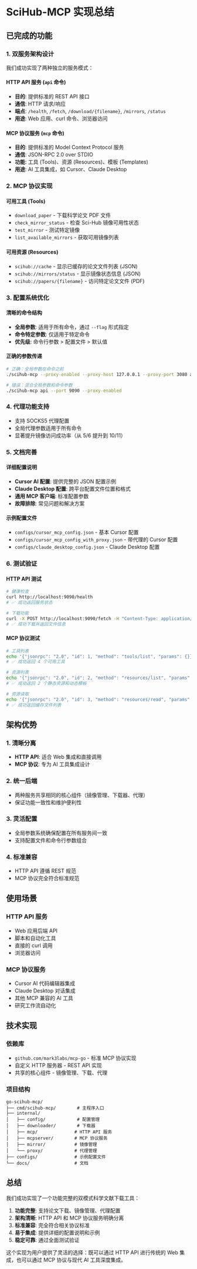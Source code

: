 # SciHub-MCP 实现总结

## 已完成的功能

### 1. 双服务架构设计

我们成功实现了两种独立的服务模式：

#### HTTP API 服务 (`api` 命令)
- **目的**: 提供标准的 REST API 接口
- **通信**: HTTP 请求/响应
- **端点**: `/health`, `/fetch`, `/download/{filename}`, `/mirrors`, `/status`
- **用途**: Web 应用、curl 命令、浏览器访问

#### MCP 协议服务 (`mcp` 命令)  
- **目的**: 提供标准的 Model Context Protocol 服务
- **通信**: JSON-RPC 2.0 over STDIO
- **功能**: 工具 (Tools)、资源 (Resources)、模板 (Templates)
- **用途**: AI 工具集成，如 Cursor、Claude Desktop

### 2. MCP 协议实现

#### 可用工具 (Tools)
- `download_paper` - 下载科学论文 PDF 文件
- `check_mirror_status` - 检查 Sci-Hub 镜像可用性状态
- `test_mirror` - 测试特定镜像
- `list_available_mirrors` - 获取可用镜像列表

#### 可用资源 (Resources)
- `scihub://cache` - 显示已缓存的论文文件列表 (JSON)
- `scihub://mirrors/status` - 显示镜像状态信息 (JSON)
- `scihub://papers/{filename}` - 访问特定论文文件 (PDF)

### 3. 配置系统优化

#### 清晰的命令结构
- **全局参数**: 适用于所有命令，通过 `--flag` 形式指定
- **命令特定参数**: 仅适用于特定命令
- **优先级**: 命令行参数 > 配置文件 > 默认值

#### 正确的参数传递
```bash
# 正确：全局参数在命令之前
./scihub-mcp --proxy-enabled --proxy-host 127.0.0.1 --proxy-port 3080 api --port 9090

# 错误：混合全局参数和命令参数
./scihub-mcp api --port 9090 --proxy-enabled
```

### 4. 代理功能支持

- 支持 SOCKS5 代理配置
- 全局代理参数适用于所有命令
- 显著提升镜像访问成功率（从 5/6 提升到 10/11）

### 5. 文档完善

#### 详细配置说明
- **Cursor AI 配置**: 提供完整的 JSON 配置示例
- **Claude Desktop 配置**: 跨平台配置文件位置和格式
- **通用 MCP 客户端**: 标准配置参数
- **故障排除**: 常见问题和解决方案

#### 示例配置文件
- `configs/cursor_mcp_config.json` - 基本 Cursor 配置
- `configs/cursor_mcp_config_with_proxy.json` - 带代理的 Cursor 配置  
- `configs/claude_desktop_config.json` - Claude Desktop 配置

### 6. 测试验证

#### HTTP API 测试
```bash
# 健康检查
curl http://localhost:9090/health
# ✅ 成功返回服务状态

# 下载功能
curl -X POST http://localhost:9090/fetch -H "Content-Type: application/json" -d '{"doi": "10.1038/nature12373"}'
# ✅ 成功下载并返回文件信息
```

#### MCP 协议测试
```bash
# 工具列表
echo '{"jsonrpc": "2.0", "id": 1, "method": "tools/list", "params": {}}' | ./scihub-mcp mcp
# ✅ 成功返回 4 个可用工具

# 资源列表
echo '{"jsonrpc": "2.0", "id": 2, "method": "resources/list", "params": {}}' | ./scihub-mcp mcp
# ✅ 成功返回 2 个静态资源和动态模板

# 资源读取
echo '{"jsonrpc": "2.0", "id": 3, "method": "resources/read", "params": {"uri": "scihub://cache"}}' | ./scihub-mcp mcp
# ✅ 成功返回缓存文件列表
```

## 架构优势

### 1. 清晰分离
- **HTTP API**: 适合 Web 集成和直接调用
- **MCP 协议**: 专为 AI 工具集成设计

### 2. 统一后端
- 两种服务共享相同的核心组件（镜像管理、下载器、代理）
- 保证功能一致性和维护便利性

### 3. 灵活配置
- 全局参数系统确保配置在所有服务间一致
- 支持配置文件和命令行参数组合

### 4. 标准兼容
- HTTP API 遵循 REST 规范
- MCP 协议完全符合标准规范

## 使用场景

### HTTP API 服务
- Web 应用后端 API
- 脚本和自动化工具
- 直接的 curl 调用
- 浏览器访问

### MCP 协议服务
- Cursor AI 代码编辑器集成
- Claude Desktop 对话集成
- 其他 MCP 兼容的 AI 工具
- 研究工作流自动化

## 技术实现

### 依赖库
- `github.com/mark3labs/mcp-go` - 标准 MCP 协议实现
- 自定义 HTTP 服务器 - REST API 实现
- 共享的核心组件 - 镜像管理、下载、代理

### 项目结构
```
go-scihub-mcp/
├── cmd/scihub-mcp/        # 主程序入口
├── internal/
│   ├── config/            # 配置管理
│   ├── downloader/        # 下载器
│   ├── mcp/              # HTTP API 服务
│   ├── mcpserver/        # MCP 协议服务
│   ├── mirror/           # 镜像管理
│   └── proxy/            # 代理管理
├── configs/              # 示例配置文件
└── docs/                 # 文档
```

## 总结

我们成功实现了一个功能完整的双模式科学文献下载工具：

1. **功能完整**: 支持论文下载、镜像管理、代理配置
2. **架构清晰**: HTTP API 和 MCP 协议服务明确分离
3. **标准兼容**: 完全符合相关协议标准
4. **易于集成**: 提供详细的配置说明和示例
5. **稳定可靠**: 通过全面测试验证

这个实现为用户提供了灵活的选择：既可以通过 HTTP API 进行传统的 Web 集成，也可以通过 MCP 协议与现代 AI 工具深度集成。 
